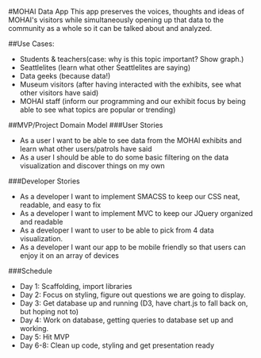 #MOHAI Data App
This app preserves the voices, thoughts and ideas of MOHAI's visitors while simultaneously opening up that data to the community as a whole so it can be talked about and analyzed.

##Use Cases:
- Students & teachers(case: why is this topic important? Show graph.)
- Seattlelites (learn what other Seattlelites are saying)
- Data geeks (because data!)
- Museum visitors (after having interacted with the exhibits, see what other visitors have said)
- MOHAI staff (inform our programming and our exhibit focus by being able to see what topics are popular or trending)

##MVP/Project Domain Model
###User Stories
- As a user I want to be able to see data from the MOHAI exhibits and learn what other users/patrols have said
- As a user I should be able to do some basic filtering on the data visualization and discover things on my own

###Developer Stories
- As a developer I want to implement SMACSS to keep our CSS neat, readable, and easy to fix
- As a developer I want to implement MVC to keep our JQuery organized and readable
- As a developer I want to user to be able to pick from 4 data visualization.
- As a developer I want our app to be mobile friendly so that users can enjoy it on an array of devices

###Schedule
- Day 1: Scaffolding, import libraries
- Day 2: Focus on styling, figure out questions we are going to display.
- Day 3: Get database up and running (D3, have chart.js to fall back on, but hoping not to)
- Day 4: Work on database, getting queries to database set up and working.
- Day 5: Hit MVP
- Day 6-8: Clean up code, styling and get presentation ready
